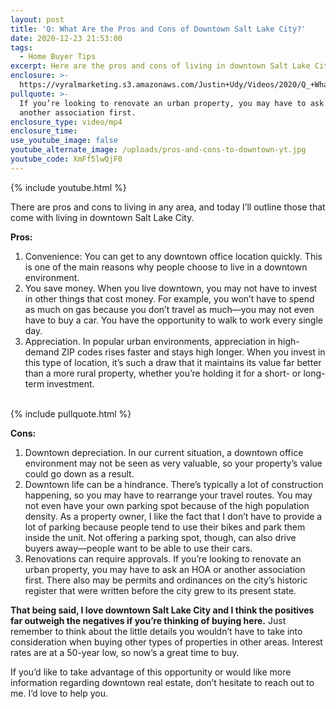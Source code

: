 ```yaml
---
layout: post
title: 'Q: What Are the Pros and Cons of Downtown Salt Lake City?'
date: 2020-12-23 21:53:00
tags:
  - Home Buyer Tips
excerpt: Here are the pros and cons of living in downtown Salt Lake City.
enclosure: >-
  https://vyralmarketing.s3.amazonaws.com/Justin+Udy/Videos/2020/Q_+What+Are+the+Pros+and+Cons+of+Downtown+Salt+Lake+City_.mp4
pullquote: >-
  If you’re looking to renovate an urban property, you may have to ask an HOA or
  another association first.
enclosure_type: video/mp4
enclosure_time:
use_youtube_image: false
youtube_alternate_image: /uploads/pros-and-cons-to-downtown-yt.jpg
youtube_code: XmFf5lwQjF0
---
```


{% include youtube.html %}

There are pros and cons to living in any area, and today I’ll outline those that come with living in downtown Salt Lake City.

**Pros:**

1. Convenience: You can get to any downtown office location quickly. This is one of the main reasons why people choose to live in a downtown environment.&nbsp;
2. You save money. When you live downtown, you may not have to invest in other things that cost money. For example, you won’t have to spend as much on gas because you don’t travel as much—you may not even have to buy a car. You have the opportunity to walk to work every single day.&nbsp;
3. Appreciation. In popular urban environments, appreciation in high-demand ZIP codes rises faster and stays high longer. When you invest in this type of location, it’s such a draw that it maintains its value far better than a more rural property, whether you’re holding it for a short- or long-term investment.&nbsp;<br>&nbsp;

{% include pullquote.html %}

**Cons:**

1. Downtown depreciation. In our current situation, a downtown office environment may not be seen as very valuable, so your property’s value could go down as a result.
2. Downtown life can be a hindrance. There’s typically a lot of construction happening, so you may have to rearrange your travel routes. You may not even have your own parking spot because of the high population density. As a property owner, I like the fact that I don’t have to provide a lot of parking because people tend to use their bikes and park them inside the unit. Not offering a parking spot, though, can also drive buyers away—people want to be able to use their cars.&nbsp;
3. Renovations can require approvals. If you’re looking to renovate an urban property, you may have to ask an HOA or another association first. There also may be permits and ordinances on the city’s historic register that were written before the city grew to its present state.&nbsp;

**That being said, I love downtown Salt Lake City and I think the positives far outweigh the negatives if you’re thinking of buying here.** Just remember to think about the little details you wouldn’t have to take into consideration when buying other types of properties in other areas. Interest rates are at a 50-year low, so now’s a great time to buy.

If you’d like to take advantage of this opportunity or would like more information regarding downtown real estate, don’t hesitate to reach out to me. I’d love to help you.
